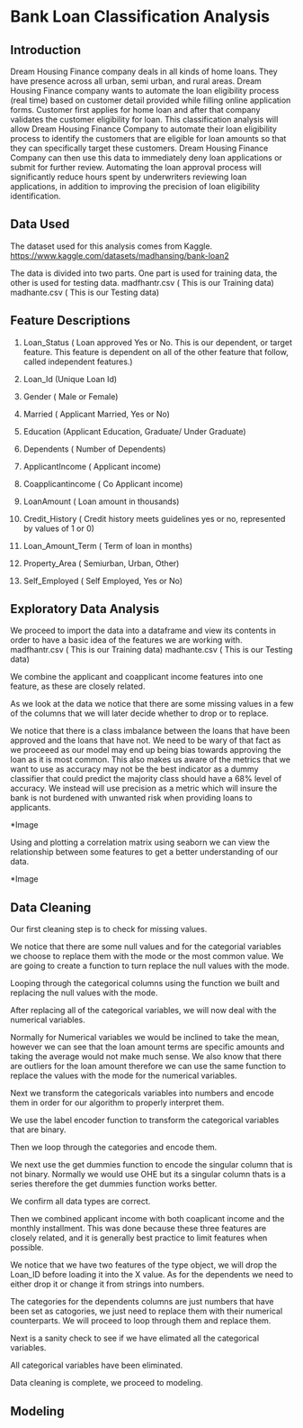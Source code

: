 # Bank Loan Classification Analysis 

## Introduction

  Dream Housing Finance company deals in all kinds of home loans. They have presence across all urban, semi urban, and rural areas. Dream Housing Finance company wants to automate the loan eligibility process (real time) based on customer detail provided while filling online application forms. Customer first applies for home loan and after that company validates the customer eligibility for loan. 
 This classification analysis will allow Dream Housing Finance Company to automate their loan eligibility process to identify the customers that are eligible for loan amounts so that they can specifically target these customers. Dream Housing Finance Company can then use this data to immediately deny loan applications or submit for further review. Automating the loan approval process will significantly reduce hours spent by underwriters reviewing loan applications, in addition to improving the precision of loan eligibility identification. 


## Data Used 

 The dataset used for this analysis comes from Kaggle.
https://www.kaggle.com/datasets/madhansing/bank-loan2

 The data is divided into two parts. One part is used for training data, the other is used for testing data.
 madfhantr.csv ( This is our Training data)
 madhante.csv ( This is our Testing data)


## Feature Descriptions

1. Loan_Status ( Loan approved Yes or No. This is our dependent, or target feature. This feature is dependent on all of the other feature                    that follow, called independent features.)

2. Loan_Id (Unique Loan Id)

3. Gender ( Male or Female)

4. Married ( Applicant Married, Yes or No)

5. Education (Applicant Education, Graduate/ Under Graduate)

6. Dependents ( Number of Dependents)

7. ApplicantIncome ( Applicant income)

8. Coapplicantincome ( Co Applicant income)

9. LoanAmount ( Loan amount in thousands)

10. Credit_History ( Credit history meets guidelines yes or no, represented by values of 1 or 0)

11. Loan_Amount_Term ( Term of loan in months)

12. Property_Area ( Semiurban, Urban, Other)

13. Self_Employed ( Self Employed, Yes or No)


## Exploratory Data Analysis

 We proceed to import the data into a dataframe and view its contents in order to have a basic idea of the features we are working with. 
 madfhantr.csv ( This is our Training data)
 madhante.csv ( This is our Testing data)

 We combine the applicant and coapplicant income features into one feature, as these are closely related.

 As we look at the data we notice that there are some missing values in a few of the columns that we will later decide whether to drop or to replace.
 
 We notice that there is a class imbalance between the loans that have been approved and the loans that have not. We need to be wary of that fact as we proceeed as our model may end up being bias towards approving the loan as it is most common. This also makes us aware of the metrics that we want to use as accuracy may not be the best indicator as a dummy classifier that could predict the majority class should have a 68% level of accuracy. We instead will use precision as a metric which will insure the bank is not burdened with unwanted risk when providing loans to applicants.

*Image

 Using and plotting a correlation matrix using seaborn we can view the relationship between some features to get a better understanding of our data.

*Image


## Data Cleaning

 Our first cleaning step is to check for missing values.

 We notice that there are some null values and for the categorial variables we choose to replace them with the mode or the most common    value. We are going to create a function to turn replace the null values with the mode.

 Looping through the categorical columns using the function we built and replacing the null values with the mode.

 After replacing all of the categorical variables, we will now deal with the numerical variables.

 Normally for Numerical variables we would be inclined to take the mean, however we can see that the loan amount terms are specific amounts and taking the average would not make much sense. We also know that there are outliers for the loan amount therefore we can use the same function to replace the values with the mode for the numerical variables.

 Next we transform the categoricals variables into numbers and encode them in order for our algorithm to properly interpret them.

 We use the label encoder function to transform the categorical variables that are binary.

 Then we loop through the categories and encode them.

 We next use the get dummies function to encode the singular column that is not binary. Normally we would use OHE but its a singular column thats is a series therefore the get dummies function works better.

 We confirm all data types are correct.

 Then we combined applicant income with both coaplicant income and the monthly installment. This was done because these three features are closely related, and it is generally best practice to limit features when possible.

 We notice that we have two features of the type object, we will drop the Loan_ID before loading it into the X value. As for the dependents we need to either drop it or change it from strings into numbers.

 The categories for the dependents columns are just numbers that have been set as catogories, we just need to replace them with their numerical counterparts. We will proceed to loop through them and replace them.

 Next is a sanity check to see if we have elimated all the categorical variables.

 All categorical variables have been eliminated.

 Data cleaning is complete, we proceed to modeling.


## Modeling



